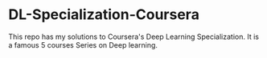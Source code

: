 # DL-Specialization-Coursera
This repo has my solutions to Coursera's Deep Learning Specialization. It is a famous  5 courses Series on Deep learning. 
